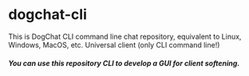 # dogchat-cli
This is DogChat CLI command line chat repository, equivalent to Linux, Windows, MacOS, etc. Universal client (only CLI command line!)
##### You can use this repository CLI to develop a GUI for client softening.
